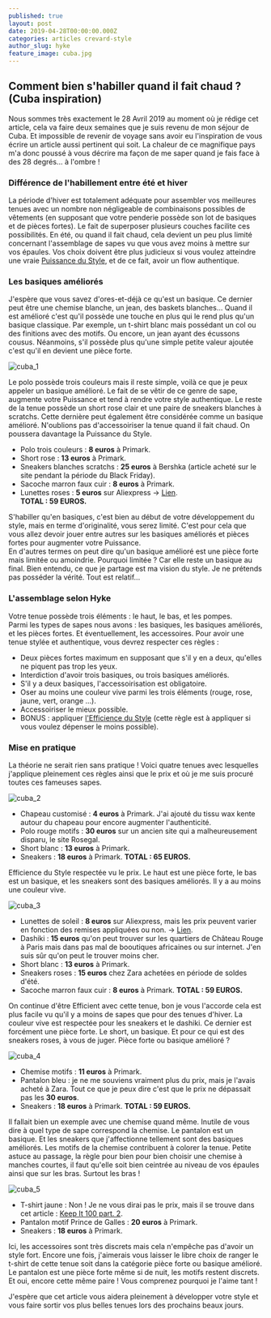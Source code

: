 ```yaml
---
published: true
layout: post
date: 2019-04-28T00:00:00.000Z
categories: articles crevard-style
author_slug: hyke
feature_image: cuba.jpg
---
```

## Comment bien s'habiller quand il fait chaud ? (Cuba inspiration)

Nous sommes très exactement le 28 Avril 2019 au moment où je rédige cet article, cela va faire deux semaines que je suis revenu de mon séjour de Cuba. Et impossible de revenir de voyage sans avoir eu l'inspiration de vous écrire un article aussi pertinent qui soit. La chaleur de ce magnifique pays m'a donc poussé à vous décrire ma façon de me saper quand je fais face à des 28 degrés... à l'ombre !   

### Différence de l'habillement entre été et hiver

La période d'hiver est totalement adéquate pour assembler vos meilleures tenues avec un nombre non négligeable de combinaisons possibles de vêtements (en supposant que votre penderie possède son lot de basiques et de pièces fortes). Le fait de superposer plusieurs couches facilite ces possibilités. 
En été, ou quand il fait chaud, cela devient un peu plus limité concernant l'assemblage de sapes vu que vous avez moins à mettre sur vos épaules. Vos choix doivent être plus judicieux si vous voulez atteindre une vraie [Puissance du Style](http://www.crevardstyle.com/La-Puissance-du-Style), et de ce fait, avoir un flow authentique. 

### Les basiques améliorés 

J'espère que vous savez d'ores-et-déjà ce qu'est un basique. Ce dernier peut être une chemise blanche, un jean, des baskets blanches... Quand il est amélioré c'est qu'il possède une touche en plus qui le rend plus qu'un basique classique. Par exemple, un t-shirt blanc mais possédant un col ou des finitions avec des motifs. Ou encore, un jean ayant des écussons cousus. Néanmoins, s'il possède plus qu'une simple petite valeur ajoutée c'est qu'il en devient une pièce forte.  

![cuba_1]({{site.url}}/{{site.baseurl}}img/cuba_1.jpg)

Le polo possède trois couleurs mais il reste simple, voilà ce que je peux appeler un basique amélioré. Le fait de se vêtir de ce genre de sape, augmente votre Puissance et tend à rendre votre style authentique. Le reste de la tenue possède un short rose clair et une paire de sneakers blanches à scratchs. Cette dernière peut également être considérée comme un basique amélioré. N'oublions pas d'accessoiriser la tenue quand il fait chaud. On poussera davantage la Puissance du Style.  

* Polo trois couleurs : **8 euros** à Primark.
* Short rose : **13 euros** à Primark.
* Sneakers blanches scratchs : **25 euros** à Bershka (article acheté sur le site pendant la période du Black Friday).
* Sacoche marron faux cuir : **8 euros** à Primark.
* Lunettes roses : **5 euros** sur Aliexpress -> [Lien](https://fr.aliexpress.com/item/Ovale-Octagon-Jaune-Rouge-Ronde-Lunettes-de-Soleil-Pour-Femmes-Miroir-Hexagone-Petites-Lunettes-De-Soleil/32860541371.html?spm=a2g0s.9042311.0.0.27426c37BxkYyz).  
**TOTAL : 59 EUROS.**

S'habiller qu'en basiques, c'est bien au début de votre développement du style, mais en terme d'originalité, vous serez limité. C'est pour cela que vous allez devoir jouer entre autres sur les basiques améliorés et pièces fortes pour augmenter votre Puissance.  
En d'autres termes on peut dire qu'un basique amélioré est une pièce forte mais limitée ou amoindrie. Pourquoi limitée ? Car elle reste un basique au final. Bien entendu, ce que je partage est ma vision du style. Je ne prétends pas posséder la vérité. Tout est relatif...

### L'assemblage selon Hyke

Votre tenue possède trois éléments : le haut, le bas, et les pompes.  
Parmi les types de sapes nous avons : les basiques, les basiques améliorés, et les pièces fortes. Et éventuellement, les accessoires.
Pour avoir une tenue stylée et authentique, vous devrez respecter ces règles : 

* Deux pièces fortes maximum en supposant que s'il y en a deux, qu'elles ne piquent pas trop les yeux.
* Interdiction d'avoir trois basiques, ou trois basiques améliorés. 
* S'il y a deux basiques, l'accessoirisation est obligatoire.
* Oser au moins une couleur vive parmi les trois éléments (rouge, rose, jaune, vert, orange ...).
* Accessoiriser le mieux possible.
* BONUS : appliquer [l'Efficience du Style](http://www.crevardstyle.com/L'Efficience-du-Style) (cette règle est à appliquer si vous voulez dépenser le moins possible).

### Mise en pratique

La théorie ne serait rien sans pratique ! Voici quatre tenues avec lesquelles j'applique pleinement ces règles ainsi que le prix et où je me suis procuré toutes ces fameuses sapes. 

![cuba_2]({{site.url}}/{{site.baseurl}}img/cuba_2.jpg)

* Chapeau customisé : **4 euros** à Primark. J'ai ajouté du tissu wax kente autour du chapeau pour encore augmenter l'authenticité.
* Polo rouge motifs : **30 euros** sur un ancien site qui a malheureusement disparu, le site Rosegal.
* Short blanc : **13 euros** à Primark.
* Sneakers : **18 euros** à Primark.
**TOTAL : 65 EUROS.**

Efficience du Style respectée vu le prix. Le haut est une pièce forte, le bas est un basique, et les sneakers sont des basiques améliorés. Il y a au moins une couleur vive.

![cuba_3]({{site.url}}/{{site.baseurl}}img/cuba_3.jpg)

* Lunettes de soleil : **8 euros** sur Aliexpress, mais les prix peuvent varier en fonction des remises appliquées ou non. -> [Lien](https://fr.aliexpress.com/item/XIU-Flip-Up-lunettes-de-soleil-polaris-es-classique-Steampunk-hommes-femmes-lunettes-de-soleil-en/32836531231.html?spm=a2g0s.9042311.0.0.27426c37ql3IxI).
* Dashiki : **15 euros** qu'on peut trouver sur les quartiers de Château Rouge à Paris mais dans pas mal de booutiques africaines ou sur internet. J'en suis sûr qu'on peut le trouver moins cher.
* Short blanc : **13 euros** à Primark.
* Sneakers roses : **15 euros** chez Zara achetées en période de soldes d'été.
* Sacoche marron faux cuir : **8 euros** à Primark.
**TOTAL : 59 EUROS.**

On continue d'être Efficient avec cette tenue, bon je vous l'accorde cela est plus facile vu qu'il y a moins de sapes que pour des tenues d'hiver. La couleur vive est respectée pour les sneakers et le dashiki. Ce dernier est forcément une pièce forte. Le short, un basique. Et pour ce qui est des sneakers roses, à vous de juger. Pièce forte ou basique amélioré ?

![cuba_4]({{site.url}}/{{site.baseurl}}img/cuba_4.jpg)

* Chemise motifs : **11 euros** à Primark.
* Pantalon bleu : je ne me souviens vraiment plus du prix, mais je l'avais acheté à Zara. Tout ce que je peux dire c'est que le prix ne dépassait pas les **30 euros**.
* Sneakers : **18 euros** à Primark.
**TOTAL : 59 EUROS.**

Il fallait bien un exemple avec une chemise quand même. Inutile de vous dire à quel type de sape correspond la chemise. Le pantalon est un basique. Et les sneakers que j'affectionne tellement sont des basiques améliorés. Les motifs de la chemise contribuent à colorer la tenue. Petite astuce au passage, la règle pour bien pour bien choisir une chemise à manches courtes, il faut qu'elle soit bien ceintrée au niveau de vos épaules ainsi que sur les bras. Surtout les bras !

![cuba_5]({{site.url}}/{{site.baseurl}}img/cuba_5.jpg)

* T-shirt jaune : Non ! Je ne vous dirai pas le prix, mais il se trouve dans cet article : [Keep It 100 part. 2](http://www.crevardstyle.com/Keep-It-100-part-2).
* Pantalon motif Prince de Galles : **20 euros** à Primark.
* Sneakers : **18 euros** à Primark.

Ici, les accessoires sont très discrets mais cela n'empêche pas d'avoir un style fort. Encore une fois, j'aimerais vous laisser le libre choix de ranger le t-shirt de cette tenue soit dans la catégorie pièce forte ou basique amélioré. Le pantalon est une pièce forte même si de nuit, les motifs restent discrets. Et oui, encore cette même paire ! Vous comprenez pourquoi je l'aime tant !

J'espère que cet article vous aidera pleinement à développer votre style et vous faire sortir vos plus belles tenues lors des prochains beaux jours.